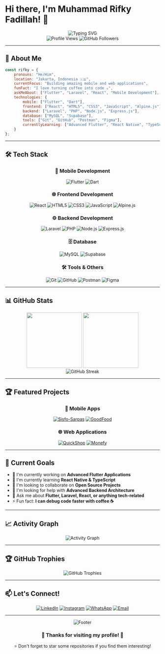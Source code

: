 # Hi there, I'm Muhammad Rifky Fadillah! 👋

<div align="center">
  <img src="https://readme-typing-svg.herokuapp.com?font=Fira+Code&size=30&duration=3000&pause=1000&color=00D4FF&center=true&vCenter=true&width=600&lines=Mobile+Developer;Frontend+Developer;Backend+Developer;Full+Stack+Developer;Junior+Developer" alt="Typing SVG" />
</div>

<div align="center">
  <img src="https://komarev.com/ghpvc/?username=rifkyfadillah404&label=Profile%20views&color=00d4ff&style=flat" alt="Profile Views" />
  <img src="https://img.shields.io/github/followers/rifkyfadillah404?label=Followers&style=social" alt="GitHub Followers" />
</div>

---

## 🚀 About Me

```javascript
const rifky = {
    pronouns: "He/Him",
    location: "Jakarta, Indonesia 🇮🇩",
    currentFocus: "Building amazing mobile and web applications",
    funFact: "I love turning coffee into code ☕",
    askMeAbout: ["Flutter", "Laravel", "React", "Mobile Development"],
    technologies: {
        mobile: ["Flutter", "Dart"],
        frontend: ["React", "HTML5", "CSS3", "JavaScript", "Alpine.js"],
        backend: ["Laravel", "PHP", "Node.js", "Express.js"],
        database: ["MySQL", "Supabase"],
        tools: ["Git", "GitHub", "Postman", "Figma"],
        currentlyLearning: ["Advanced Flutter", "React Native", "TypeScript"]
    }
};
```

---

## 🛠️ Tech Stack

<div align="center">

### 📱 Mobile Development
![Flutter](https://img.shields.io/badge/Flutter-02569B?style=for-the-badge&logo=flutter&logoColor=white)
![Dart](https://img.shields.io/badge/Dart-0175C2?style=for-the-badge&logo=dart&logoColor=white)

### 🌐 Frontend Development
![React](https://img.shields.io/badge/React-20232A?style=for-the-badge&logo=react&logoColor=61DAFB)
![HTML5](https://img.shields.io/badge/HTML5-E34F26?style=for-the-badge&logo=html5&logoColor=white)
![CSS3](https://img.shields.io/badge/CSS3-1572B6?style=for-the-badge&logo=css3&logoColor=white)
![JavaScript](https://img.shields.io/badge/JavaScript-F7DF1E?style=for-the-badge&logo=javascript&logoColor=black)
![Alpine.js](https://img.shields.io/badge/Alpine.js-8BC34A?style=for-the-badge&logo=alpine.js&logoColor=black)

### ⚙️ Backend Development
![Laravel](https://img.shields.io/badge/Laravel-FF2D20?style=for-the-badge&logo=laravel&logoColor=white)
![PHP](https://img.shields.io/badge/PHP-777BB4?style=for-the-badge&logo=php&logoColor=white)
![Node.js](https://img.shields.io/badge/Node.js-43853D?style=for-the-badge&logo=node.js&logoColor=white)
![Express.js](https://img.shields.io/badge/Express.js-404D59?style=for-the-badge&logo=express&logoColor=white)

### 🗄️ Database
![MySQL](https://img.shields.io/badge/MySQL-00000F?style=for-the-badge&logo=mysql&logoColor=white)
![Supabase](https://img.shields.io/badge/Supabase-3ECF8E?style=for-the-badge&logo=supabase&logoColor=white)

### 🛠️ Tools & Others
![Git](https://img.shields.io/badge/Git-F05032?style=for-the-badge&logo=git&logoColor=white)
![GitHub](https://img.shields.io/badge/GitHub-100000?style=for-the-badge&logo=github&logoColor=white)
![Postman](https://img.shields.io/badge/Postman-FF6C37?style=for-the-badge&logo=postman&logoColor=white)
![Figma](https://img.shields.io/badge/Figma-F24E1E?style=for-the-badge&logo=figma&logoColor=white)

</div>

---

## 📊 GitHub Stats

<div align="center">
  <img height="180em" src="https://github-readme-stats.vercel.app/api?username=rifkyfadillah404&show_icons=true&theme=tokyonight&include_all_commits=true&count_private=true"/>
  <img height="180em" src="https://github-readme-stats.vercel.app/api/top-langs/?username=rifkyfadillah404&layout=compact&langs_count=7&theme=tokyonight"/>
</div>

<div align="center">
  <img src="https://github-readme-streak-stats.herokuapp.com/?user=rifkyfadillah404&theme=tokyonight" alt="GitHub Streak" />
</div>

---

## 🏆 Featured Projects

<div align="center">

### 📱 Mobile Apps
[![Sisfo-Sarpas](https://github-readme-stats.vercel.app/api/pin/?username=rifkyfadillah404&repo=sisfo-sarpas-be&theme=tokyonight)](https://github.com/rifkyfadillah404/sisfo-sarpas-be)
[![GoodFood](https://github-readme-stats.vercel.app/api/pin/?username=rifkyfadillah404&repo=GoodFood&theme=tokyonight)](https://github.com/rifkyfadillah404/GoodFood)

### 🌐 Web Applications
[![QuickShop](https://github-readme-stats.vercel.app/api/pin/?username=rifkyfadillah404&repo=quick-shop&theme=tokyonight)](https://github.com/rifkyfadillah404/quick-shop)
[![Monefy](https://github-readme-stats.vercel.app/api/pin/?username=rifkyfadillah404&repo=monefy&theme=tokyonight)](https://github.com/rifkyfadillah404/monefy)

</div>

---

## 🎯 Current Goals

- 🔭 I'm currently working on **Advanced Flutter Applications**
- 🌱 I'm currently learning **React Native & TypeScript**
- 👯 I'm looking to collaborate on **Open Source Projects**
- 🤔 I'm looking for help with **Advanced Backend Architecture**
- 💬 Ask me about **Flutter, Laravel, React, or anything tech-related**
- ⚡ Fun fact: **I can debug code faster with coffee ☕**

---

## 📈 Activity Graph

<div align="center">
  <img src="https://github-readme-activity-graph.vercel.app/graph?username=rifkyfadillah404&theme=tokyo-night&bg_color=1a1b27&color=00d4ff&line=ff00ff&point=00d4ff&area=true&hide_border=true" alt="Activity Graph" />
</div>

---

## 🏆 GitHub Trophies

<div align="center">
  <img src="https://github-profile-trophy.vercel.app/?username=rifkyfadillah404&theme=tokyonight&no-frame=true&no-bg=true&margin-w=4" alt="GitHub Trophies" />
</div>

---

## 📫 Let's Connect!

<div align="center">

[![LinkedIn](https://img.shields.io/badge/LinkedIn-0077B5?style=for-the-badge&logo=linkedin&logoColor=white)](https://www.linkedin.com/in/rifky-fadillah-a53523371/)
[![Instagram](https://img.shields.io/badge/Instagram-E4405F?style=for-the-badge&logo=instagram&logoColor=white)](https://www.instagram.com/mhmdrfkyfdillah/)
[![WhatsApp](https://img.shields.io/badge/WhatsApp-25D366?style=for-the-badge&logo=whatsapp&logoColor=white)](https://wa.me/6285780520587)
[![Email](https://img.shields.io/badge/Email-D14836?style=for-the-badge&logo=gmail&logoColor=white)](mailto:rifkyfadillah404@gmail.com)

</div>

---

<div align="center">
  <img src="https://capsule-render.vercel.app/api?type=waving&color=gradient&customColorList=12&height=100&section=footer" alt="Footer" />
</div>

<div align="center">
  <h3>💖 Thanks for visiting my profile! 💖</h3>
  <p>⭐ Don't forget to star some repositories if you find them interesting!</p>
</div>
